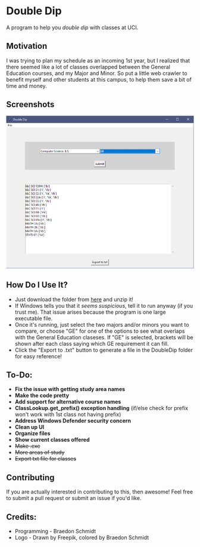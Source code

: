 # Double Dip
 A program to help you *double dip* with classes at UCI.
 
## Motivation
 I was trying to plan my schedule as an incoming 1st year, but I realized that there seemed like a lot of classes overlapped between the General Education courses, and my Major and Minor. So put a little web crawler to benefit myself and other students at this campus, to help them save a bit of time and money.
 
## Screenshots
![CS and GE Screenshot](/cs_ge.PNG?raw=true "CS and GE Screenshot")

## How Do I Use It?
* Just download the folder from [here] and unzip it!
* If Windows tells you that it *seems suspicious*, tell it to run anyway (if you trust me). That issue arises because the program is one large executable file.
* Once it's running, just select the two majors and/or minors you want to compare, or choose "GE" for one of the options to see what overlaps with the General Education claseses. If "GE" is selected, brackets will be shown after each class saying which GE requirement it can fill.
* Click the "Export to .txt" button to generate a file in the DoubleDip folder for easy reference!

## To-Do:
* **Fix the issue with getting study area names**
* **Make the code pretty**
* **Add support for alternative course names**
* **ClassLookup.get_prefix() exception handling** (if/else check for prefix won't work with 1st class not having prefix)
* **Address Windows Defender security concern**
* **Clean up UI**
* **Organize files**
* **Show current classes offered**
* ~~Make .exe~~
* ~~More areas of study~~
* ~~Export txt file for classes~~

## Contributing
 If you are actually interested in contributing to this, then awesome! Feel free to submit a pull request or submit an issue if you'd like.

## Credits:
* Programming - Braedon Schmidt
* Logo - Drawn by Freepik, colored by Braedon Schmidt


[here]: bit.ly/32khOuB "DoubleDip Download Link"

